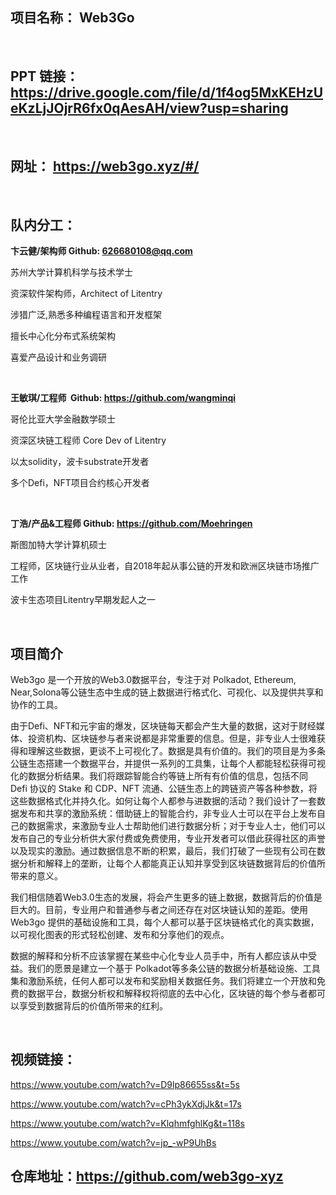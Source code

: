## 项目名称： Web3Go
<br>

## PPT 链接： https://drive.google.com/file/d/1f4og5MxKEHzUeKzLjJOjrR6fx0qAesAH/view?usp=sharing
<br>


## 网址： https://web3go.xyz/#/

<br>



## 队内分工：

**卞云健/架构师 Github: [626680108@qq.com](https://github.com/bianyunjian)**


苏州大学计算机科学与技术学士

资深软件架构师，Architect of Litentry 

涉猎广泛,熟悉多种编程语言和开发框架

擅长中心化分布式系统架构

喜爱产品设计和业务调研

<br>

**王敏琪/工程师  Github: https://github.com/wangminqi** 

哥伦比亚大学金融数学硕士

资深区块链工程师 Core Dev of Litentry

以太solidity，波卡substrate开发者

多个Defi，NFT项目合约核心开发者


<br>

**丁浩/产品&工程师 Github: https://github.com/Moehringen** 

斯图加特大学计算机硕士

工程师，区块链行业从业者，自2018年起从事公链的开发和欧洲区块链市场推广工作

波卡生态项目Litentry早期发起人之一

<br>


## 项目简介
Web3go 是一个开放的Web3.0数据平台，专注于对 Polkadot, Ethereum, Near,Solona等公链生态中生成的链上数据进行格式化、可视化、以及提供共享和协作的工具。

由于Defi、NFT和元宇宙的爆发，区块链每天都会产生大量的数据，这对于财经媒体、投资机构、区块链参与者来说都是非常重要的信息。但是，非专业人士很难获得和理解这些数据，更谈不上可视化了。数据是具有价值的。我们的项目是为多条公链生态搭建一个数据平台，并提供一系列的工具集，让每个人都能轻松获得可视化的数据分析结果。我们将跟踪智能合约等链上所有有价值的信息，包括不同 Defi 协议的 Stake 和 CDP、NFT 流通、公链生态上的跨链资产等各种参数，将这些数据格式化并持久化。如何让每个人都参与进数据的活动？我们设计了一套数据发布和共享的激励系统：借助链上的智能合约，非专业人士可以在平台上发布自己的数据需求，来激励专业人士帮助他们进行数据分析；对于专业人士，他们可以发布自己的专业分析供大家付费或免费使用，专业开发者可以借此获得社区的声誉以及现实的激励。通过数据信息不断的积累，最后，我们打破了一些现有公司在数据分析和解释上的垄断，让每个人都能真正认知并享受到区块链数据背后的价值所带来的意义。

我们相信随着Web3.0生态的发展，将会产生更多的链上数据，数据背后的价值是巨大的。目前，专业用户和普通参与者之间还存在对区块链认知的差距。使用 Web3go 提供的基础设施和工具，每个人都可以基于区块链格式化的真实数据，以可视化图表的形式轻松创建、发布和分享他们的观点。

数据的解释和分析不应该掌握在某些中心化专业人员手中，所有人都应该从中受益。我们的愿景是建立一个基于 Polkadot等多条公链的数据分析基础设施、工具集和激励系统，任何人都可以发布和奖励相关数据任务。我们将建立一个开放和免费的数据平台，数据分析权和解释权将彻底的去中心化，区块链的每个参与者都可以享受到数据背后的价值所带来的红利。

<br>

## 视频链接：

https://www.youtube.com/watch?v=D9lp86655ss&t=5s


https://www.youtube.com/watch?v=cPh3ykXdjJk&t=17s


https://www.youtube.com/watch?v=KlqhmfghlKg&t=118s


https://www.youtube.com/watch?v=jp_-wP9UhBs
<br>

## 仓库地址：https://github.com/web3go-xyz

<br>

